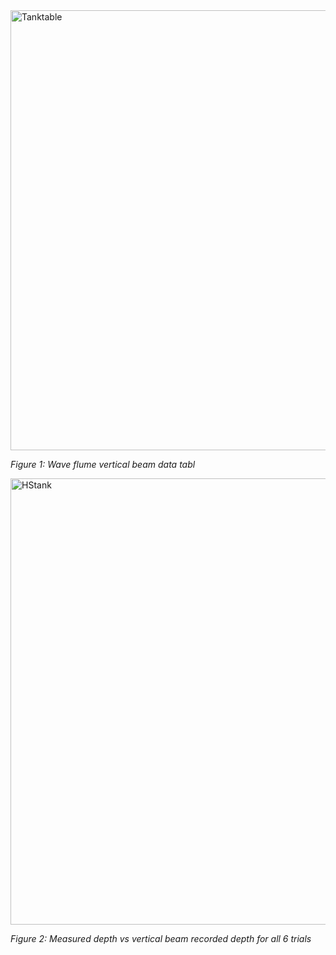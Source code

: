 
<img width="704" alt="Tanktable" src="https://github.com/NCSU-CHAZ/BYO-Hydrographic-RV/assets/113138977/7bf6b3d7-0ddd-4358-8aba-1f609c550f7b">

_Figure 1: Wave flume vertical beam data tabl_

<img width="714" alt="HStank" src="https://github.com/NCSU-CHAZ/BYO-Hydrographic-RV/assets/113138977/bc4bd7c5-d976-46ff-98eb-d8bef4363b32">

_Figure 2: Measured depth vs vertical beam recorded depth for all 6 trials_

